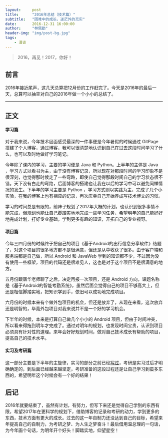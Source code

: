 ```yaml
---
layout:     post
title:      "2016年总结（技术篇）"
subtitle:   "困难中的成长，迷茫外的充实"
date:       2016-12-31 16:00:00
author:     "林佩勤"
header-img: "img/post-bg.jpg"
tags:
    - 漫谈
---
```


> 2016，再见！2017，你好！


## 前言

2016年接近尾声，这几天总算把12月份的工作赶完了。今天是2016年的最后一天，总算可以抽空对自己的2016年做一个小小的总结了。

---

## 正文

#### 学习篇

对于我来说，今年技术层面感受最深的一件事便是今年暑假的时候通过 GitPage 搭建了个人博客，通过博客，我可以很清楚地认识到自己在过去这段时间学习了什么，也可以及时地做好学习笔记。

今年除了课内的学习，主要的学习便是 Java 和 Python。上半年的主体是 Java ，学习方式以看书为主，由于没有博客记录，所以现在对那段时间的学习印象不是很深刻，也觉得那时候走了一些弯路，即使自己觉得那段时间自己的学习状态很不错。天下没有白走的弯路，后面博客的搭建也让我在以后的学习中可以避免同样情况的发生。下半年的学习主要是 Python ，学习方式则以实践为主，完成了几个小实验，在我的博客上也有相应的记录，再次庆幸自己开始养成写技术博文的习惯。

学习的时间总是有限的，前阵子规划了2017年大概的计划，也认识到很多事情不能完成，但规划也能让自己脚踏实地地完成一些学习任务，希望明年的自己能好好地完成计划，打好专业基础，学到更多有趣的知识，开拓自己的专业视野。

#### 项目篇

今年三四月份的时候终于把自己的项目《基于Android的出行信息分享软件》结题了，对这个项目的很多地方都不是很满意，但还是从中收获了很多。由于客户端和服务端都是自己做，所以 Android 和 JavaWeb 学到的知识都不少，不过因为没有使用一些框架，项目的代码还是很难见人，这也是对于这个项目不是很满意的地方。

五月份跟唐华老师聊了之后，决定再报一次项目，还是 Android 方向，课题名称是《基于Android的智能考勤系统》，虽然后面会觉得自己的项目不够高大上，但还是相信脚踏实地，把知识学到手，依旧可以成功地完成项目。

六月份的时候本来有个做外包项目的机会，但还是放弃了，从现在来看，这次放弃还是明智的，毕竟外包项目对我来说并不是一个好的学习机会。

下半年的时候，本来是打算自己做几个小小的 Android 项目，但由于时间冲突，所以看来得拖到明年才完成了。通过对明年的规划，也发现时间宝贵，认识到项目必须具有针对性的道理。来年会好好规划时间，做对自己技术成长有帮助的项目，提高自己的技术水平。

#### 实习及考研篇

这一部分主要是下半年的主旋律，实习的部分之前已经[写过](https://lpq29743.github.io/redant/2016/09/22/Fieldwork/)，考研是实习过后才明确确定的，到后面已经越来越坚定，考研准备的这段过程还是让自己学习到蛮多东西的，希望明年这个时候会有一个好的结果！

## 后记

2016年就要结束了，虽然有计划，有努力，但写下来还是觉得自己学到的东西有限，希望2017年在更科学的规划下，借助博客的记录和考研的动力，学到更多的东西，技术方面有更大的成长。过去的这一年自制力还没达到自己的目标，希望来年提高自己的自制力，为考研之梦、为人生之梦奋斗！最后借用温总理的一句话，为今年画个句话，为明年开个好头！脚踏实地，仰望星空！


